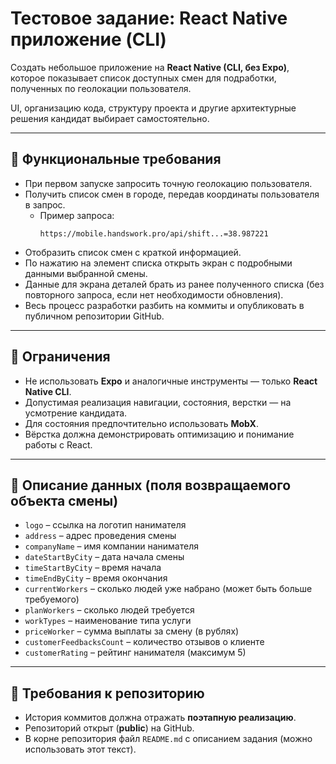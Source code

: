 # Тестовое задание: React Native приложение (CLI)

Создать небольшое приложение на **React Native (CLI, без Expo)**, которое показывает список доступных смен для подработки, полученных по геолокации пользователя.  

UI, организацию кода, структуру проекта и другие архитектурные решения кандидат выбирает самостоятельно.

---

## 🔹 Функциональные требования

- При первом запуске запросить точную геолокацию пользователя.  
- Получить список смен в городе, передав координаты пользователя в запрос.  
  - Пример запроса:  
    ```
    https://mobile.handswork.pro/api/shift...=38.987221
    ```
- Отобразить список смен с краткой информацией.  
- По нажатию на элемент списка открыть экран с подробными данными выбранной смены.  
- Данные для экрана деталей брать из ранее полученного списка (без повторного запроса, если нет необходимости обновления).  
- Весь процесс разработки разбить на коммиты и опубликовать в публичном репозитории GitHub.  

---

## 🔹 Ограничения

- Не использовать **Expo** и аналогичные инструменты — только **React Native CLI**.  
- Допустимая реализация навигации, состояния, верстки — на усмотрение кандидата.  
- Для состояния предпочтительно использовать **MobX**.  
- Вёрстка должна демонстрировать оптимизацию и понимание работы с React.  

---

## 🔹 Описание данных (поля возвращаемого объекта смены)

- `logo` – ссылка на логотип нанимателя  
- `address` – адрес проведения смены  
- `companyName` – имя компании нанимателя  
- `dateStartByCity` – дата начала смены  
- `timeStartByCity` – время начала  
- `timeEndByCity` – время окончания  
- `currentWorkers` – сколько людей уже набрано (может быть больше требуемого)  
- `planWorkers` – сколько людей требуется  
- `workTypes` – наименование типа услуги  
- `priceWorker` – сумма выплаты за смену (в рублях)  
- `customerFeedbacksCount` – количество отзывов о клиенте  
- `customerRating` – рейтинг нанимателя (максимум 5)  

---

## 🔹 Требования к репозиторию

- История коммитов должна отражать **поэтапную реализацию**.  
- Репозиторий открыт (**public**) на GitHub.  
- В корне репозитория файл `README.md` с описанием задания (можно использовать этот текст).  

